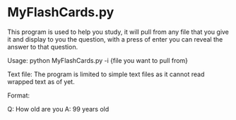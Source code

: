 MyFlashCards.py
===============


This program is used to help you study, it will pull from any file that you give it and display to you
the question, with a press of enter you can reveal the answer to that question.

Usage: 
python MyFlashCards.py -i {file you want to pull from}



Text file:
The program is limited to simple text files as it cannot read wrapped text as of yet. 

Format:

Q: How old are you
A: 99 years old
